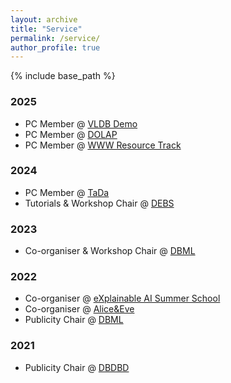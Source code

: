 ```yaml
---
layout: archive
title: "Service"
permalink: /service/
author_profile: true
---
```


{% include base_path %}

### 2025 
  - PC Member @ [VLDB Demo](https://vldb.org/2025/?call-for-demonstrations)
  - PC Member @ [DOLAP](https://dolapworkshop.github.io/dolap-2025/)
  - PC Member @ [WWW Resource Track](https://www2025.thewebconf.org/resource-track)

### 2024 
  - PC Member @ [TaDa](https://tabular-data-analysis.github.io/tada2024/)
  - Tutorials & Workshop Chair @ [DEBS](https://2024.debs.org/)

### 2023 
  - Co-organiser & Workshop Chair @ [DBML](https://www.wis.ewi.tudelft.nl/dbml2023)

### 2022 
  - Co-organiser @ [eXplainable AI Summer School](https://xaiss.eu/)
  - Co-organiser @ [Alice&Eve](https://alice-and-eve.github.io/2022/)
  - Publicity Chair @ [DBML](https://www.wis.ewi.tudelft.nl/dbml2022)

### 2021 
  - Publicity Chair @ [DBDBD](https://www.wis.ewi.tudelft.nl/dbdbd2021)

